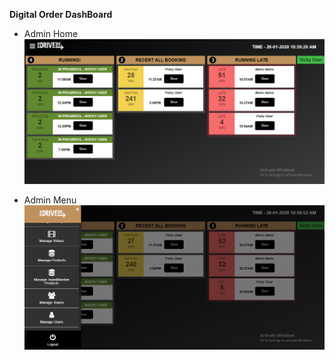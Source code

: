 **Digital Order DashBoard**

- Admin Home 
![](Image/AdminHome.png)

- Admin Menu
![](Image/AdminMenu.png)
